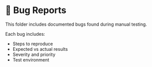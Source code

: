 # 🐞 Bug Reports

This folder includes documented bugs found during manual testing.

Each bug includes:
- Steps to reproduce
- Expected vs actual results
- Severity and priority
- Test environment